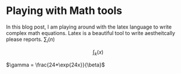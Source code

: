 # Playing with Math tools

In this blog post, I am playing around with the latex language to write complex math equations. Latex is a beautiful tool to write aestheitcally please reports. 
$\sum_{i} (n)$

$$
\int_{k} (x)
$$

$\gamma = \frac{24*\exp{24x}}{\beta}$
